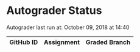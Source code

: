 # Autograder Status
Autograder last run at: October 09, 2018 at 14:40

| GitHub ID | Assignment | Graded Branch |
|-----------|------------|---------------|
